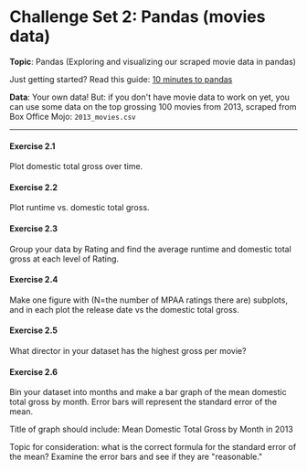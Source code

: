 # Challenge Set 2:  Pandas (movies data)


**Topic**: Pandas (Exploring and visualizing our scraped movie data in pandas)

Just getting started? Read this guide: [10 minutes to pandas](http://pandas.pydata.org/pandas-docs/stable/10min.html)

**Data**: Your own data! But: if you don't have movie data to work on yet, you can use some data on the top grossing 100 movies from 2013, scraped from Box Office Mojo: `2013_movies.csv`


---

#### Exercise 2.1

Plot domestic total gross over time.


#### Exercise 2.2

Plot runtime vs. domestic total gross.


#### Exercise 2.3

Group your data by Rating and find the average runtime and domestic total gross at each level of Rating.


#### Exercise 2.4

Make one figure with (N=the number of MPAA ratings there are) subplots, and in each plot the release date vs the domestic total gross.


#### Exercise 2.5

What director in your dataset has the highest gross per movie?


#### Exercise 2.6

Bin your dataset into months and make a bar graph of the mean domestic total gross by month.  Error bars will represent the standard error of the mean.

Title of graph should include:  Mean Domestic Total Gross by Month in 2013

Topic for consideration:  what is the correct formula for the standard error of the mean?  Examine the error bars and see if they are "reasonable."

